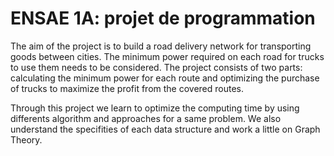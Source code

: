 # ENSAE 1A: projet de programmation

The aim of the project is to build a road delivery network for transporting goods between cities. The minimum power required on each road for trucks to use them needs to be considered. The project consists of two parts: calculating the minimum power for each route and optimizing the purchase of trucks to maximize the profit from the covered routes.

Through this project we learn to optimize the computing time by using differents algorithm and approaches for a same problem. We also understand the specifities of each data structure and work a little on Graph Theory.




